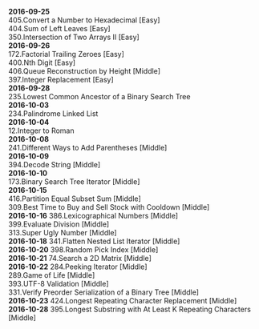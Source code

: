 **2016-09-25**  
405.Convert a Number to Hexadecimal [Easy]  
404.Sum of Left Leaves [Easy]  
350.Intersection of Two Arrays II [Easy]  
**2016-09-26**  
172.Factorial Trailing Zeroes [Easy]  
400.Nth Digit [Easy]  
406.Queue Reconstruction by Height [Middle]  
397.Integer Replacement [Easy]  
**2016-09-28**  
235.Lowest Common Ancestor of a Binary Search Tree  
**2016-10-03**  
234.Palindrome Linked List  
**2016-10-04**  
12.Integer to Roman  
**2016-10-08**  
241.Different Ways to Add Parentheses [Middle]  
**2016-10-09**  
394.Decode String [Middle]  
**2016-10-10**  
173.Binary Search Tree Iterator [Middle]  
**2016-10-15**  
416.Partition Equal Subset Sum [Middle]  
309.Best Time to Buy and Sell Stock with Cooldown [Middle]  
**2016-10-16**
386.Lexicographical Numbers [Middle]  
399.Evaluate Division [Middle]  
313.Super Ugly Number [Middle]  
**2016-10-18**
341.Flatten Nested List Iterator [Middle]  
**2016-10-20**
398.Random Pick Index [Middle]  
**2016-10-21**
74.Search a 2D Matrix [Middle]  
**2016-10-22**
284.Peeking Iterator [Middle]  
289.Game of Life [Middle]  
393.UTF-8 Validation [Middle]  
331.Verify Preorder Serialization of a Binary Tree [Middle]  
**2016-10-23**
424.Longest Repeating Character Replacement [Middle]  
**2016-10-28**
395.Longest Substring with At Least K Repeating Characters [Middle]